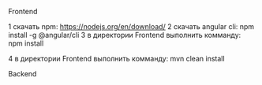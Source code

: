 Frontend

1 скачать npm: https://nodejs.org/en/download/
2 скачать angular cli: npm install -g @angular/cli
3 в директории Frontend выполнить комманду: npm install

4 в директории Frontend выполнить комманду: mvn clean install


Backend
